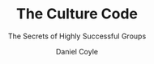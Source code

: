 ---
type: books
weight: 1
title: The Culture Code
subtitle: The Secrets of Highly Successful Groups
author: Daniel Coyle
thumbnail: images/IJyyDQAAQBAJ.jpeg
description: "I listened to this as an audiobook."
---